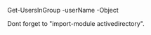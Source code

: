 Get-UsersInGroup -userName <SAMACCOUNTNAME OF USER> -Object <NAME OR SAMACCOUNTNAME OF GROUP>

Dont forget to "import-module activedirectory".
